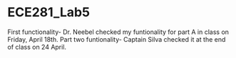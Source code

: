 ECE281_Lab5
===========
 
First functionality-
Dr. Neebel checked my funtionality for part A in class on Friday, April 18th. 
Part two funtionality-
Captain Silva checked it at the end of class on 24 April.
